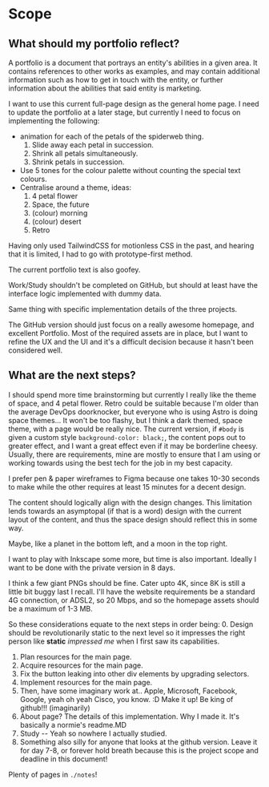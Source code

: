 # Scope

## What should my portfolio reflect?

A portfolio is a document that portrays an entity's abilities in a given area. It contains references to other works as examples, and may contain additional information such as how to get in touch with the entity, or further information about the abilities that said entity is marketing.

I want to use this current full-page design as the general home page. I need to update the portfolio at a later stage, but currently I need to focus on implementing the following:

  * animation for each of the petals of the spiderweb thing.
    1. Slide away each petal in succession.
    2. Shrink all petals simultaneously.
    3. Shrink petals in succession.
  * Use 5 tones for the colour palette without counting the special text colours.
  * Centralise around a theme, ideas:
    1. 4 petal flower
    2. Space, the future
    3. (colour) morning
    4. (colour) desert
    5. Retro

Having only used TailwindCSS for motionless CSS in the past, and hearing that it is limited, I had to go with prototype-first method.

The current portfolio text is also goofey.

Work/Study shouldn't be completed on GitHub, but should at least have the interface logic implemented with dummy data.

Same thing with specific implementation details of the three projects.

The GitHub version should just focus on a really awesome homepage, and excellent Portfolio. Most of the required assets are in place, but I want to refine the UX and the UI and it's a difficult decision because it hasn't been considered well.

## What are the next steps?

I should spend more time brainstorming but currently I really like the theme of space, and 4 petal flower. Retro could be suitable because I'm older than the average DevOps doorknocker, but everyone who is using Astro is doing space themes... It won't be too flashy, but I think a dark themed, space theme, with a page would be really nice. The current version, if `#body` is given a custom style `background-color: black;`, the content pops out to greater effect, and I want a great effect even if it may be borderline cheesy. Usually, there are requirements, mine are mostly to ensure that I am using or working towards using the best tech for the job in my best capacity.

I prefer pen & paper wireframes to Figma because one takes 10-30 seconds to make while the other requires at least 15 minutes for a decent design.

The content should logically align with the design changes. This limitation lends towards an asymptopal (if that is a word) design with the current layout of the content, and thus the space design should reflect this in some way.

Maybe, like a planet in the bottom left, and a moon in the top right.

I want to play with Inkscape some more, but time is also important. Ideally I want to be done with the private version in 8 days.

I think a few giant PNGs should be fine. Cater upto 4K, since 8K is still a little bit buggy last I recall. I'll have the website requirements be a standard 4G connection, or ADSL2, so 20 Mbps, and so the homepage assets should be a maximum of 1-3 MB.

So these considerations equate to the next steps in order being:
  0. Design should be revolutionarily static to the next level so it impresses the right person like **static** *impressed me* when I first saw its capabilities.
  1. Plan resources for the main page.
  2. Acquire resources for the main page.
  3. Fix the button leaking into other div elements by upgrading selectors.
  4. Implement resources for the main page.
  5. Then, have some imaginary work at.. Apple, Microsoft, Facebook, Google, yeah oh yeah Cisco, you know. :D Make it up! Be king of github!!! (imaginarily)
  6. About page? The details of this implementation. Why I made it. It's basically a normie's readme.MD
  7. Study -- Yeah so nowhere I actually studied.
  8. Something also silly for anyone that looks at the github version. Leave it for day 7-8, or forever hold breath because this is the project scope and deadline in this document!

Plenty of pages in `./notes`!
